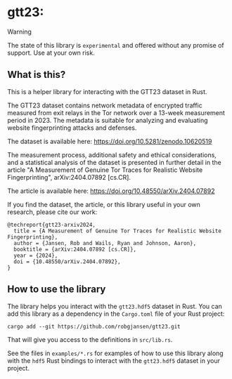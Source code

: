 # gtt23:

> [!WARNING]
> The state of this library is `experimental` and offered without any promise of
> support. Use at your own risk.

## What is this?

This is a helper library for interacting with the GTT23 dataset in Rust.

The GTT23 dataset contains network metadata of encrypted traffic measured from
exit relays in the Tor network over a 13-week measurement period in 2023. The
metadata is suitable for analyzing and evaluating website fingerprinting attacks
and defenses.

The dataset is available here:
https://doi.org/10.5281/zenodo.10620519
 
The measurement process, additional safety and ethical considerations, and a
statistical analysis of the dataset is presented in further detail in the
article "A Measurement of Genuine Tor Traces for Realistic Website
Fingerprinting", arXiv:2404.07892 \[cs.CR\].

The article is available here:
https://doi.org/10.48550/arXiv.2404.07892

If you find the dataset, the article, or this library useful in your own
research, please cite our work:

```
@techreport{gtt23-arxiv2024,
  title = {A Measurement of Genuine Tor Traces for Realistic Website Fingerprinting},
  author = {Jansen, Rob and Wails, Ryan and Johnson, Aaron},
  booktitle = {arXiv:2404.07892 [cs.CR]},
  year = {2024},
  doi = {10.48550/arXiv.2404.07892},
}
```

## How to use the library

The library helps you interact with the `gtt23.hdf5` dataset in Rust. You can add
this library as a dependency in the `Cargo.toml` file of your Rust project:

    cargo add --git https://github.com/robgjansen/gtt23.git

That will give you access to the definitions in `src/lib.rs`.

See the files in `examples/*.rs` for examples of how to use this library along with
the `hdf5` Rust bindings to interact with the `gtt23.hdf5` dataset in your project.
